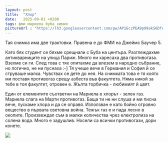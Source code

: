 ```yaml
---
layout: post
title:  "Хлор"
date:   2025-09-01 +0200
tags: фми мариела буба химия
pictureUrl : "https://lh3.googleusercontent.com/pw/AP1GczPEA9p99akS6DfAy23xP2ZEA6wemdH-tyaP3Rq2U6iSoJstp7Dg9NshIjsriNpyOo_a6IioQGZvoWSAestR5v9z-6Bg7C-EfCy3y71FGdLnJF2qX7c1Lv2HjA2_I0qAg6UjqhZMY4QLgOXie4wSuF4Y_vviBOC8bWvf_M5GeCqMd42D0o5HngdaV3zrO1YVwFU_IOVTIEd3Na1i4N9NL4h6GErpQoshAeuf3e1r-IBrv0wwGPXXjEDII09dY7cB_Sq0JZwN9WyKRYWV-Grbq-JXoU8BRbqf99KwnNHdtNqRxjJ3u8qQrM2m6h3oBofRf08dBo0uwKiRnhPh4xymOm9jrbo2joCLYBb18jTqswxHyPgKGeM5ezILPD9es5QF4ssTCYhR7EfwjXPHauOM94nhBBYQm_HAkdXwf6iZ8ANbFqHmWfKuIRCdSLqq4VK4hS478pUrjzfN1eMFOTivtkYk3AHWdaQwHhEOO5TQm3zOLqMEteYYaGGrFB6wUOc2e8DK3v9SsVZhVTS9CkYr9bKPPeKbrYywoZ5h2l0MXbpzxEnZJJYgA3sncGp6LwYyTsaOjMkU8N2dFvV4i6r2u723FionVxe6fZDqMbkN-DP2fq85GTHeSXywF2v93PNGfRucDEnPoTcR5sjWGe9r-66I1kOANzORzdHb1lbYj-IOsQjC_6xa4fAKA6vMvhfXqSJVxrMu8q-JxEtS-4TAEBMGjBAvk_9UAKqGrsLC0RDMjXj-j2RW6ruERrmtBGOMa4_fU3sBz0NzF13B6XnBEvpHi4DG02Bzv5QvjTReEJHz4AY4Ooc_KyobvxR2ZR-frC2EqH48IF7QTVx8q6nPAXNtUhdT5bopL3WUL2qMZ5REQT6Jn5ITO31HFV6NruSZIoSl3p5PISGwivoEjClpnei5sA1TRsGycTC4sgd2PbMeCrATKBnWzkM1V9k=w719-h539-no"
---
```

Тая снимка има две трактовки. Правена е до ФМИ на Джеймс Баучер 5.

Като бях студент се бяхме срещнали с Буба на центъра. Разглеждахме антикварниците на улица Париж.
Много ни харесаха два противогаза. Взехме си ги. След това с тях опитахме да влезем в народно събрание,
но логично, не ни пуснаха :-] Тя учеше вече в Германия и София й се струваше малка. Чувствах се дете до нея.
На снимката това е тя която ми поставя противогаз срещу азбеста във факултета. Няма никой за тебе в тоя факултет, 
отровен е. Жълта торбичка - любимият й цвят.

Един от елементите съответни на Мариела е хлорът - зелен газ.
Мариела слага на Марти противогаз. Баща ти не ни слуша и ми писна вече,
пускаме хлора и да се оправя. Използван е като бойно отровно вещество в 
първата световна война. Тежък газ е и пада лесно в окопите.
Произвеждал съм в малки количества чрез електролиза на солена вода.
Много е задушлив. Носели са всички противогази, дори конете.

![]({{page.pictureUrl}})